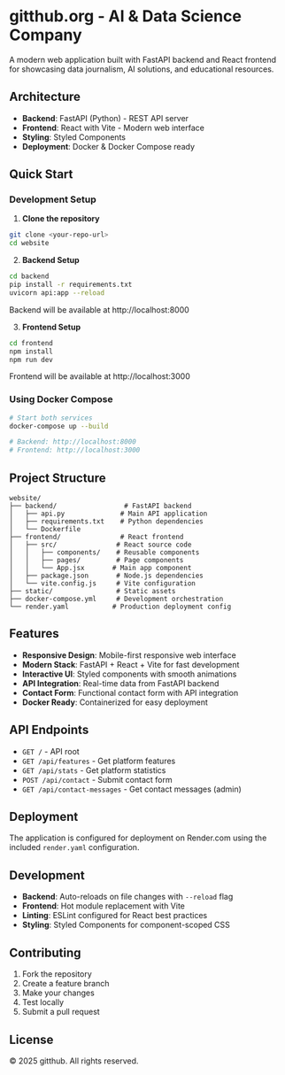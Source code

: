 # gitthub.org - AI & Data Science Company

A modern web application built with FastAPI backend and React frontend for showcasing data journalism, AI solutions, and educational resources.

## Architecture

- **Backend**: FastAPI (Python) - REST API server
- **Frontend**: React with Vite - Modern web interface
- **Styling**: Styled Components
- **Deployment**: Docker & Docker Compose ready

## Quick Start

### Development Setup

1. **Clone the repository**
```bash
git clone <your-repo-url>
cd website
```

2. **Backend Setup**
```bash
cd backend
pip install -r requirements.txt
uvicorn api:app --reload
```
Backend will be available at http://localhost:8000

3. **Frontend Setup**
```bash
cd frontend
npm install
npm run dev
```
Frontend will be available at http://localhost:3000

### Using Docker Compose

```bash
# Start both services
docker-compose up --build

# Backend: http://localhost:8000
# Frontend: http://localhost:3000
```

## Project Structure

```
website/
├── backend/                 # FastAPI backend
│   ├── api.py              # Main API application
│   ├── requirements.txt    # Python dependencies
│   └── Dockerfile         
├── frontend/               # React frontend
│   ├── src/               # React source code
│   │   ├── components/    # Reusable components
│   │   ├── pages/         # Page components
│   │   └── App.jsx       # Main app component
│   ├── package.json       # Node.js dependencies
│   └── vite.config.js     # Vite configuration
├── static/                # Static assets
├── docker-compose.yml     # Development orchestration
└── render.yaml           # Production deployment config
```

## Features

- **Responsive Design**: Mobile-first responsive web interface
- **Modern Stack**: FastAPI + React + Vite for fast development
- **Interactive UI**: Styled components with smooth animations
- **API Integration**: Real-time data from FastAPI backend
- **Contact Form**: Functional contact form with API integration
- **Docker Ready**: Containerized for easy deployment

## API Endpoints

- `GET /` - API root
- `GET /api/features` - Get platform features
- `GET /api/stats` - Get platform statistics
- `POST /api/contact` - Submit contact form
- `GET /api/contact-messages` - Get contact messages (admin)

## Deployment

The application is configured for deployment on Render.com using the included `render.yaml` configuration.

## Development

- **Backend**: Auto-reloads on file changes with `--reload` flag
- **Frontend**: Hot module replacement with Vite
- **Linting**: ESLint configured for React best practices
- **Styling**: Styled Components for component-scoped CSS

## Contributing

1. Fork the repository
2. Create a feature branch
3. Make your changes
4. Test locally
5. Submit a pull request

## License

© 2025 gitthub. All rights reserved.